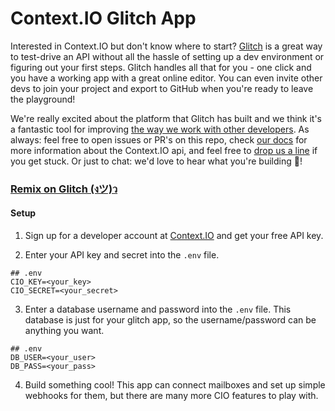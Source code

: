 Context.IO Glitch App
=========================

Interested in Context.IO but don't know where to start? [Glitch](https://glitch.com/) is a great way to test-drive an API without all the hassle of setting up a dev environment or figuring out your first steps. Glitch handles all that for you - one click and you have a working app with a great online editor. You can even invite other devs to join your project and export to GitHub when you're ready to leave the playground!

We're really excited about the platform that Glitch has built and we think it's a fantastic tool for improving [the way we work with other developers](https://medium.com/glitch/glitch-for-your-api-3be38a5798ee). As always: feel free to open issues or PR's on this repo, check [our docs](https://docs.context.io/) for more information about the Context.IO api, and feel free to [drop us a line](http://support.context.io/) if you get stuck. Or just to chat: we'd love to hear what you're building 💞!

### [Remix on Glitch (งツ)ว](https://glitch.com/edit/#!/import/github/contextio/glitch)

#### Setup
1. Sign up for a developer account at [Context.IO](https://context.io/#signup) and get your free API key.

2. Enter your API key and secret into the `.env` file.
```
## .env
CIO_KEY=<your_key>
CIO_SECRET=<your_secret>
```

3. Enter a database username and password into the `.env` file. This database is just for your glitch app, so the username/password can be anything you want.
```
## .env
DB_USER=<your_user>
DB_PASS=<your_pass>
```

4. Build something cool! This app can connect mailboxes and set up simple webhooks for them, but there are many more CIO features to play with.
